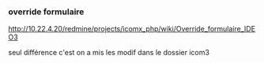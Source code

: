 ### override formulaire 

http://10.22.4.20/redmine/projects/icomx_php/wiki/Override_formulaire_IDEO3

seul différence c'est on a mis les modif dans le dossier icom3

